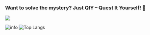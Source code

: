 ### Want to solve the mystery? Just QIY – Quest It Yourself! 👋
![](https://visitor-badge.glitch.me/badge?page_id=qiy.readme)

![info](https://github-readme-stats.vercel.app/api?username=qiy&show_icons=true&count_private=true&hide=prs&theme=gotham&card_width=450)
   ![   Top Langs](https://github-readme-stats.vercel.app/api/top-langs/?username=qiy&layout=compact&theme=gotham&hide=html&hide_border=true&card_width=340)
<!--div>
<a href="https://github-readme-stats.vercel.app/api/top-langs/?username=qiy">
  <img align="left" src="https://github-readme-stats.vercel.app/api?username=qiy&show_icons=true&count_private=true&hide=prs&theme=gotham&card_width=400" />
</a>
<a href="https://github-readme-stats.vercel.app/api/top-langs/?username=qiy&layout=compact&theme=gotham&hide=html&hide_border=true&card_width=330">
  <img align="right" src="https://github-readme-stats.vercel.app/api/top-langs/?username=qiy&layout=compact&theme=gotham&hide=html&hide_border=true&card_width=330" />
</a>
</div> -->
<!-- <div>
<a href="https://github.com/qiy/Chinese_license_plate_detection_recognition">
  <img align="left" src="https://github-readme-stats.vercel.app/api/pin/?username=qiy&repo=Chinese_license_plate_detection_recognition&theme=dracula" />
</a>
<a href="https://github.com/qiy/yolov7_plate">
  <img align="right" src="https://github-readme-stats.vercel.app/api/pin/?username=qiy&repo=yolov7_plate&theme=dracula" />
</a>
  </div> -->


<!-- <a href="https://github.com/search?o=desc&q=author%3Aqiy&s=committer-date&type=Commits">
  <img align="center" height = "167" src="https://github-readme-stats.vercel.app/api?username=qiy&count_private=true&show_icons=true&theme=dark" />
</a>
<a href="https://github.com/koi2000?tab=repositories">
  <img align="center" height = "167" src="https://github-readme-stats.vercel.app/api/top-langs/?username=qiy&count_private=true&layout=compact&theme=dark&hide=html,css" />
</a>
 -->
